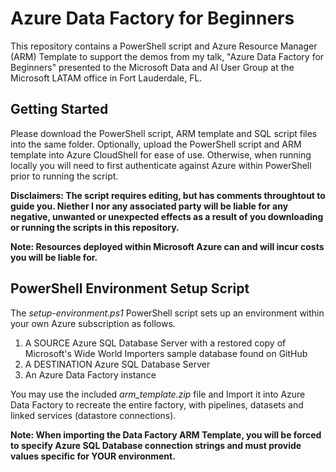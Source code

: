 # Azure Data Factory for Beginners

This repository contains a PowerShell script and Azure Resource Manager (ARM) Template to support the demos from my talk, "Azure Data Factory for Beginners" presented to the Microsoft Data and AI User Group at the Microsoft LATAM office in Fort Lauderdale, FL.

## Getting Started
Please download the PowerShell script, ARM template and SQL script files into the same folder.  Optionally, upload the PowerShell script and ARM template into Azure CloudShell for ease of use.  Otherwise, when running locally you will need to first authenticate against Azure within PowerShell prior to running the script. 

__Disclaimers: The script requires editing, but has comments throughtout to guide you.  Niether I nor any associated party will be liable for any negative, unwanted or unexpected effects as a result of you downloading or running the scripts in this repository.__

__Note: Resources deployed within Microsoft Azure can and will incur costs you will be liable for.__

## PowerShell Environment Setup Script
The _setup-environment.ps1_ PowerShell script sets up an environment within your own Azure subscription as follows.

1. A SOURCE Azure SQL Database Server with a restored copy of Microsoft's Wide World Importers sample database found on GitHub
2. A DESTINATION Azure SQL Database Server
3. An Azure Data Factory instance

You may use the included _arm_template.zip_ file and Import it into Azure Data Factory to recreate the entire factory, with pipelines, datasets and linked services (datastore connections).

__Note: When importing the Data Factory ARM Template, you will be forced to specify Azure SQL Database connection strings and must provide values specific for YOUR environment.__
